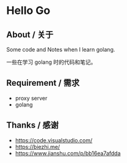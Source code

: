 # Hello Go

## About / 关于

Some code and Notes when I learn golang.

一些在学习 golang 时的代码和笔记。

## Requirement / 需求

- proxy server
- golang

## Thanks / 感谢

- https://code.visualstudio.com/
- https://biezhi.me/
- https://www.jianshu.com/p/bb16ea7afdda
